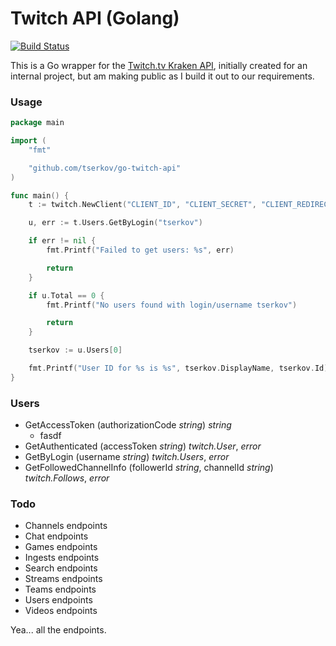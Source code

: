 # Twitch API (Golang)

[![Build Status](https://travis-ci.org/tserkov/go-twitch-api.svg?branch=master)](https://travis-ci.com/tserkov/go-twitch-api)

This is a Go wrapper for the [Twitch.tv Kraken API](https://dev.twitch.tv/docs), initially created for an internal project, but am making public as I build it out to our requirements.

### Usage
```go
package main

import (
	"fmt"

	"github.com/tserkov/go-twitch-api"
)

func main() {
	t := twitch.NewClient("CLIENT_ID", "CLIENT_SECRET", "CLIENT_REDIRECT")

	u, err := t.Users.GetByLogin("tserkov")

	if err != nil {
		fmt.Printf("Failed to get users: %s", err)

		return
	}

	if u.Total == 0 {
		fmt.Printf("No users found with login/username tserkov")

		return
	}

	tserkov := u.Users[0]

	fmt.Printf("User ID for %s is %s", tserkov.DisplayName, tserkov.Id)
}
```

### Users
* GetAccessToken (authorizationCode _string_) _string_
	- fasdf
* GetAuthenticated (accessToken _string_) _twitch.User_, _error_
* GetByLogin (username _string_) _twitch.Users_, _error_
* GetFollowedChannelInfo (followerId _string_, channelId _string_) _twitch.Follows_, _error_

### Todo
* Channels endpoints
* Chat endpoints
* Games endpoints
* Ingests endpoints
* Search endpoints
* Streams endpoints
* Teams endpoints
* Users endpoints
* Videos endpoints

Yea... all the endpoints.